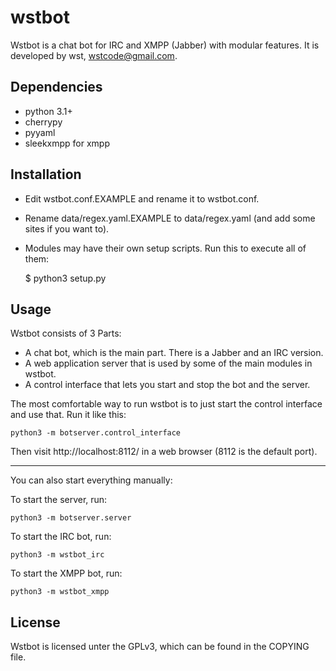 wstbot
======

Wstbot is a chat bot for IRC and XMPP (Jabber) with modular features.
It is developed by wst, wstcode@gmail.com.

Dependencies
------------

* python 3.1+
* cherrypy
* pyyaml
* sleekxmpp for xmpp

Installation
------------

* Edit wstbot.conf.EXAMPLE and rename it to wstbot.conf.
* Rename data/regex.yaml.EXAMPLE to data/regex.yaml (and add some sites if you want to).
* Modules may have their own setup scripts. Run this to execute all of them:

  $ python3 setup.py

Usage
-----

Wstbot consists of 3 Parts:
* A chat bot, which is the main part. There is a Jabber and an IRC version.
* A web application server that is used by some of the main modules in wstbot.
* A control interface that lets you start and stop the bot and the server.

The most comfortable way to run wstbot is to just start the control interface and use that.
Run it like this:

    python3 -m botserver.control_interface

Then visit http://localhost:8112/ in a web browser (8112 is the default port).

---

You can also start everything manually:

To start the server, run:

    python3 -m botserver.server

To start the IRC bot, run:

    python3 -m wstbot_irc

To start the XMPP bot, run:

    python3 -m wstbot_xmpp

License
-------

Wstbot is licensed unter the GPLv3, which can be found in the COPYING 
file.
